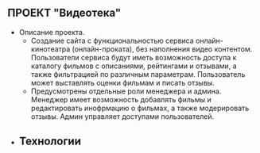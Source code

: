 ПРОЕКТ "Видеотека"
- 
- Описание проекта.
  - Создание сайта с функциональностью сервиса онлайн-кинотеатра (онлайн-проката), без наполнения видео контентом. Пользователи сервиса будут иметь возможность доступа к каталогу фильмов с описаниями, рейтингами и отзывами, а также фильтрацией по различным параметрам. Пользователь может выставлять оценки фильмам и писать отзывы. 
  - Предусмотрены отдельные роли менеджера и админа. Менеджер имеет возможность добавлять фильмы и редактировать инофрмацию о фильмах, а также модерировать отзывы. Админ управляет доступами пользователей.
 - Технологии
   - 
